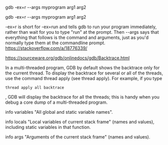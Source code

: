 gdb -ex=r --args myprogram arg1 arg2


gdb -ex=r --args myprogram arg1 arg2

-ex=r is short for -ex=run and tells gdb to run your program immediately, rather than wait for you to type "run" at the prompt. Then --args says that everything that follows is the command and arguments, just as you'd normally type them at the commandline prompt.
https://stackoverflow.com/a/18776339/

https://sourceware.org/gdb/onlinedocs/gdb/Backtrace.html


In a multi-threaded program, GDB by default shows the backtrace only for the current thread. To display the backtrace for several or all of the threads, use the command thread apply (see thread apply). For example, if you type 
```
thread apply all backtrace
```
, GDB will display the backtrace for all the threads; this is handy when you debug a core dump of a multi-threaded program. 



info variables  "All global and static variable names".

info locals   "Local variables of current stack frame" (names and values), including static variables in that function.

info args   "Arguments of the current stack frame" (names and values).
